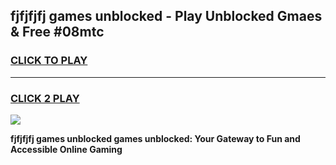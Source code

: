 
## fjfjfjfj games unblocked - Play Unblocked Gmaes & Free #08mtc
<h3>
<a href="https://news.freeplayer.one?title=fjfjfjfj_games_unblocked&ref=03M">CLICK TO PLAY</a></h3>
<hr>

<h3>
<a href="https://news.freeplayer.one?title=fjfjfjfj_games_unblocked&ref=03M">CLICK 2 PLAY</a>
  
</h3>

<a href="https://news.freeplayer.one?title=fjfjfjfj_games_unblocked&ref=03M"><img src="https://clearcache.store/games.png"></a>


**fjfjfjfj games unblocked games unblocked: Your Gateway to Fun and Accessible Online Gaming**
